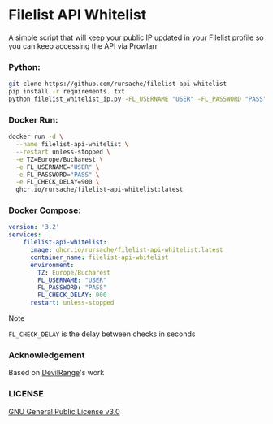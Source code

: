# Filelist API Whitelist
A simple script that will keep your public IP updated in your Filelist profile so you can keep accessing the API via Prowlarr

### Python:
```sh
git clone https://github.com/rursache/filelist-api-whitelist
pip install -r requirements. txt
python filelist_whitelist_ip.py -FL_USERNAME "USER" -FL_PASSWORD "PASS" -FL_CHECK_DELAY 900
```

### Docker Run:
```sh
docker run -d \
  --name filelist-api-whitelist \
  --restart unless-stopped \
  -e TZ=Europe/Bucharest \
  -e FL_USERNAME="USER" \
  -e FL_PASSWORD="PASS" \
  -e FL_CHECK_DELAY=900 \
  ghcr.io/rursache/filelist-api-whitelist:latest
```

### Docker Compose:
```yaml
version: '3.2'
services:
    filelist-api-whitelist:
      image: ghcr.io/rursache/filelist-api-whitelist:latest
      container_name: filelist-api-whitelist
      environment:
        TZ: Europe/Bucharest
        FL_USERNAME: "USER"
        FL_PASSWORD: "PASS"
        FL_CHECK_DELAY: 900
      restart: unless-stopped
```

> [!NOTE]
> `FL_CHECK_DELAY` is the delay between checks in seconds

### Acknowledgement
Based on [DevilRange](https://github.com/DevilRange/filelist-api-whitelist)'s work

### LICENSE
[GNU General Public License v3.0](LICENSE)
